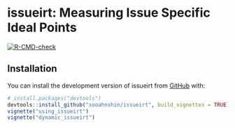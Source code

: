 
<!-- README.md is generated from README.Rmd. Please edit that file -->

# issueirt: Measuring Issue Specific Ideal Points

<!-- badges: start -->

[![R-CMD-check](https://github.com/sooahnshin/issueirt/actions/workflows/R-CMD-check.yaml/badge.svg)](https://github.com/sooahnshin/issueirt/actions/workflows/R-CMD-check.yaml)
<!-- badges: end -->

## Installation

You can install the development version of issueirt from
[GitHub](https://github.com/) with:

``` r
# install.packages("devtools")
devtools::install_github("sooahnshin/issueirt", build_vignettes = TRUE)
vignette("using_issueirt")
vignette("dynamic_issueirt")
```
